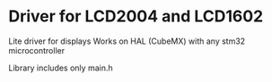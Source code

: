 # Driver for LCD2004 and LCD1602
Lite driver for displays
Works on HAL (CubeMX) with any stm32 microcontroller 

Library includes only main.h
